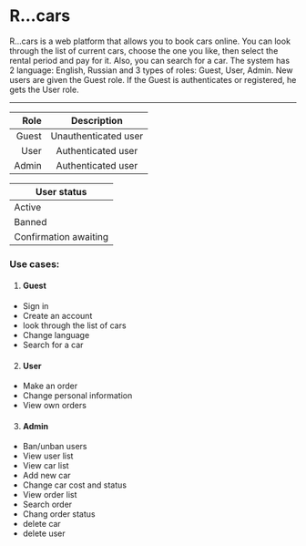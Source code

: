# R...cars
R...cars is a web platform that allows you to book cars online. You can look through the list of current cars, choose the one you like, then select the rental period and pay for it. Also, you can search for a car. The system has 2 language: English, Russian and 3 types of roles: Guest, User, Admin. New users are given the Guest role. If the Guest is authenticates or registered, he gets the User role.
___
|  Role |     Description      |
|------:|:--------------------:|
| Guest | Unauthenticated user |
|  User |  Authenticated user  |
| Admin |  Authenticated user  |

| User status |
|-------------------|
| Active |
| Banned |
| Confirmation awaiting |

### Use cases:
1. #### Guest
+ Sign in
+ Create an account
+ look through the list of cars
+ Change language
+ Search for a car

2. #### User
+	Make an order
+	Change personal information
+	View own orders

3. #### Admin
+ Ban/unban users
+ View user list
+ View car list
+ Add new car
+ Change car  cost and status
+ View order list
+ Search order
+ Chang order status
+ delete car
+ delete user